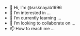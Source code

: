 - 👋 Hi, I’m @srsknayab1996
- 👀 I’m interested in ...
- 🌱 I’m currently learning ...
- 💞️ I’m looking to collaborate on ...
- 📫 How to reach me ...

<!---
srsknayab1996/srsknayab1996 is a ✨ special ✨ repository because its `README.md` (this file) appears on your GitHub profile.
You can click the Preview link to take a look at your changes.
changes
--->
